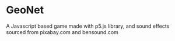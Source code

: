 # GeoNet
A Javascript based game made with p5.js library, and sound effects sourced from pixabay.com and bensound.com
